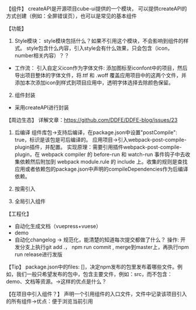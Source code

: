 【组件】
createAPI是开源项目cube-ui提供的一个模块，
可以提供createAPI的方式创建（例如：全屏错误页），也可以是常见的基本组件

【功能】
1. Style模块：
  style模块包括什么？如果不引用这个模块，不会影响到组件的样式。
  style包含什么内容，引入style会有什么效果，只会包含（icon，number相关内容）？？

  * 工作流：
  引入自定义icon作为字体文件: 添加图标至iconfont中的项目，然后导出项目整体的字体文件，将.ttf 和 .woff 覆盖应用项目中的这两个文件，并添加本次添加icon到样式到项目应用中，透明字体选择去除颜色保留。
   
2. 组件封装
  - 采用createAPI进行封装
   
【周边生态】
详解文章：https://github.com/DDFE/DDFE-blog/issues/23
1. 后编译
  组件库包->支持后编译，在package.json中设置"postCompile": true，标识是该包是可后编译的。
  应用项目->引入webpack-post-compile-plugin插件，并配置。
  实现原理：需要引用插件webpack-post-compile-plugin，在 webpack compiler 的 before-run 和 watch-run 事件钩子中去收集依赖然后附加到 webpack module.rule 的 include 上。收集的规则是查找应用或者依赖包的package.json中声明的compileDependencies作为后编译依赖。
2. 按需引入
   
3. 全局引入组件

【工程化】
- 自动化生成文档（vuepress+vuese）
- demo
- 自动化changelog -> 规范化，能清楚的知道每次提交都做了什么？
操作: 开发分支上执行git add .， npm run commit , merge到master上，再执行npm run release进行发版

【Tip】
package.json中的files: []，决定npm发布的包里发布着哪些文件。例如，我们一般只希望发布的包中，包含主要文件，例如：src，而不包含：demo、文档等资源。->这样的优点是什么？

【在项目中引入组件？】
声明一个引用组件的入口文件，文件中记录该项目引入的所有组件->优点：便于浏览当前引用